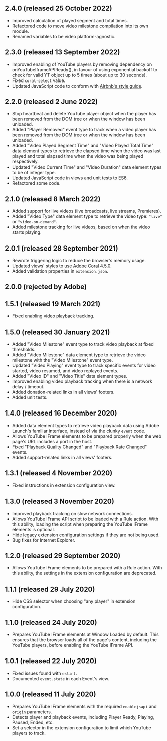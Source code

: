 2.4.0 (released 25 October 2022)
----------------------------------

- Improved calculation of played segment and total times.
- Refactored code to move video milestone compilation into its own module.
- Renamed variables to be video platform-agnostic.

2.3.0 (released 13 September 2022)
----------------------------------

- Improved enabling of YouTube players by removing dependency on onYouTubeIframeAPIReady(), in favour of using exponential backoff to check for valid YT object up to 5 times (about up to 30 seconds).
- Fixed `coral-select` value.
- Updated JavaScript code to conform with [Airbnb's style guide](https://github.com/airbnb/javascript).

2.2.0 (released 2 June 2022)
----------------------------

- Stop heartbeat and delete YouTube player object when the player has been removed from the DOM tree or when the window has been unloaded.
- Added "Player Removed" event type to track when a video player has been removed from the DOM tree or when the window has been unloaded.
- Added "Video Played Segment Time" and "Video Played Total Time" data element types to retrieve the elapsed time when the video was last played and total elapsed time when the video was being played respectively.
- Updated "Video Current Time" and "Video Duration" data element types to be of integer type.
- Updated JavaScript code in views and unit tests to ES6.
- Refactored some code.

2.1.0 (released 8 March 2022)
-----------------------------

- Added support for live videos (live broadcasts, live streams, Premieres).
- Added "Video Type" data element type to retrieve the video type: `"live"` or `"video-on-demand"`.
- Added milestone tracking for live videos, based on when the video starts playing.

2.0.1 (released 28 September 2021)
----------------------------------

- Rewrote triggering logic to reduce the browser's memory usage.
- Updated views' styles to use [Adobe Coral 4.5.0](https://opensource.adobe.com/coral-spectrum/documentation/).
- Added validation properties in `extension.json`.

2.0.0 (rejected by Adobe)
-------------------------

1.5.1 (released 19 March 2021)
------------------------------

- Fixed enabling video playback tracking.

1.5.0 (released 30 January 2021)
--------------------------------

- Added "Video Milestone" event type to track video playback at fixed thresholds.
- Added "Video Milestone" data element type to retrieve the video milestone with the "Video Milestone" event type.
- Updated "Video Playing" event type to track specific events for video started, video resumed, and video replayed events.
- Added "Video ID" and "Video Title" data element types.
- Improved enabling video playback tracking when there is a network delay / timeout.
- Added donation-related links in all views' footers.
- Added unit tests.

1.4.0 (released 16 December 2020)
---------------------------------

- Added data element types to retrieve video playback data using Adobe Launch's familiar interface, instead of via the clunky `event` code.
- Allows YouTube IFrame elements to be prepared properly when the web page's URL includes a port in the host.
- Fixed "Playback Quality Changed" and "Playback Rate Changed" events.
- Added support-related links in all views' footers.

1.3.1 (released 4 November 2020)
--------------------------------

- Fixed instructions in extension configuration view.

1.3.0 (released 3 November 2020)
--------------------------------

- Improved playback tracking on slow network connections.
- Allows YouTube IFrame API script to be loaded with a Rule action. With this ability, loading the script when preparing the YouTube IFrame elements is optional.
- Hide legacy extension configuration settings if they are not being used.
- Bug fixes for Internet Explorer.

1.2.0 (released 29 September 2020)
----------------------------------

- Allows YouTube IFrame elements to be prepared with a Rule action. With this ability, the settings in the extension configuration are deprecated.

1.1.1 (released 29 July 2020)
-----------------------------

- Hide CSS selector when choosing "any player" in extension configuration.

1.1.0 (released 24 July 2020)
-----------------------------

- Prepares YouTube IFrame elements at Window Loaded by default. This ensures that the browser loads all of the page's content, including the YouTube players, before enabling the YouTube IFrame API.

1.0.1 (released 22 July 2020)
-----------------------------

- Fixed issues found with `eslint`.
- Documented `event.state` in each Event's view.

1.0.0 (released 11 July 2020)
-----------------------------

- Prepares YouTube IFrame elements with the required `enablejsapi` and `origin` parameters.
- Detects player and playback events, including Player Ready, Playing, Paused, Ended, etc.
- Set a selector in the extension configuration to limit which YouTube players to track.

